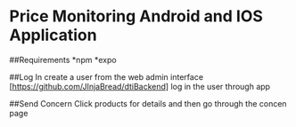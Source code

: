 # Price Monitoring Android and IOS Application

##Requirements
*npm
*expo

##Log In
create a user from the web admin interface [https://github.com/JInjaBread/dtiBackend]
log in the user through app

##Send Concern
Click products for details and then go through the concen page
